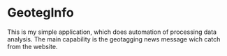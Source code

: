 # GeotegInfo
This is my simple application, which does automation of processing data analysis. The main capability is the geotagging news message wich catch from the website.
